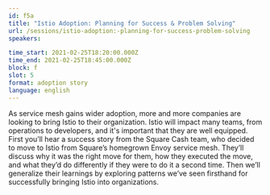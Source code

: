 ```yaml
---
id: f5a
title: "Istio Adoption: Planning for Success & Problem Solving"
url: /sessions/istio-adoption:-planning-for-success-problem-solving
speakers:

time_start: 2021-02-25T18:20:00.000Z
time_end: 2021-02-25T18:45:00.000Z
block: f
slot: 5
format: adoption story
language: english
---
```


As service mesh gains wider adoption, more and more companies are looking to bring Istio to their organization. Istio will impact many teams, from operations to developers, and it's important that they are well equipped. First you’ll hear a success story from the Square Cash team, who decided to move to Istio from Square’s homegrown Envoy service mesh. They’ll discuss why it was the right move for them, how they executed the move, and what they’d do differently if they were to do it a second time. Then we’ll generalize their learnings by exploring patterns we’ve seen firsthand for successfully bringing Istio into organizations.